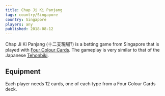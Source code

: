 ```yaml
---
title: Chap Ji Ki Panjang
tags: country/Singapore
country: Singapore
players: any
published: 2018-08-12
---
```


Chap Ji Ki Panjang (十二支現場?) is a betting game from Singapore that is played
with [Four Colour Cards](/equipment/four-colour-cards.html). The gameplay is
very similar to that of the Japanese [Tehonbiki](/games/tehonbiki.md).

## Equipment

Each player needs 12 cards, one of each type from a Four Colour Cards deck.

